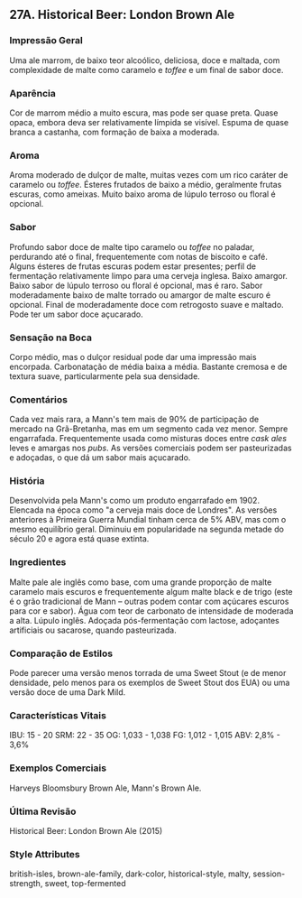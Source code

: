## 27A. Historical Beer: London Brown Ale

### Impressão Geral

Uma ale marrom, de baixo teor alcoólico, deliciosa, doce e maltada, com complexidade de malte como caramelo e *toffee* e um final de sabor doce.

### Aparência

Cor de marrom médio a muito escura, mas pode ser quase preta. Quase opaca, embora deva ser relativamente límpida se visível. Espuma de quase branca a castanha, com formação de baixa a moderada.

### Aroma

Aroma moderado de dulçor de malte, muitas vezes com um rico caráter de caramelo ou *toffee*. Ésteres frutados de baixo a médio, geralmente frutas escuras, como ameixas. Muito baixo aroma de lúpulo terroso ou floral é opcional.

### Sabor

Profundo sabor doce de malte tipo caramelo ou *toffee* no paladar, perdurando até o final, frequentemente com notas de biscoito e café. Alguns ésteres de frutas escuras podem estar presentes; perfil de fermentação relativamente limpo para uma cerveja inglesa. Baixo amargor. Baixo sabor de lúpulo terroso ou floral é opcional, mas é raro. Sabor moderadamente baixo de malte torrado ou amargor de malte escuro é opcional. Final de moderadamente doce com retrogosto suave e maltado. Pode ter um sabor doce açucarado.

### Sensação na Boca

Corpo médio, mas o dulçor residual pode dar uma impressão mais encorpada. Carbonatação de média baixa a média. Bastante cremosa e de textura suave, particularmente pela sua densidade.

### Comentários

Cada vez mais rara, a Mann's tem mais de 90% de participação de mercado na Grã-Bretanha, mas em um segmento cada vez menor. Sempre engarrafada. Frequentemente usada como misturas doces entre *cask ales* leves e amargas nos *pubs*. As versões comerciais podem ser pasteurizadas e adoçadas, o que dá um sabor mais açucarado.

### História

Desenvolvida pela Mann's como um produto engarrafado em 1902. Elencada na época como "a cerveja mais doce de Londres". As versões anteriores à Primeira Guerra Mundial tinham cerca de 5% ABV, mas com o mesmo equilíbrio geral. Diminuiu em popularidade na segunda metade do século 20 e agora está quase extinta.

### Ingredientes

Malte pale ale inglês como base, com uma grande proporção de malte caramelo mais escuros e frequentemente algum malte black e de trigo (este é o grão tradicional de Mann – outras podem contar com açúcares escuros para cor e sabor). Água com teor de carbonato de intensidade de moderada a alta. Lúpulo inglês. Adoçada pós-fermentação com lactose, adoçantes artificiais ou sacarose, quando pasteurizada.

### Comparação de Estilos

Pode parecer uma versão menos torrada de uma Sweet Stout (e de menor densidade, pelo menos para os exemplos de Sweet Stout dos EUA) ou uma versão doce de uma Dark Mild.

### Características Vitais

IBU: 15 - 20
SRM: 22 - 35
OG: 1,033 - 1,038
FG: 1,012 - 1,015
ABV: 2,8% - 3,6%

### Exemplos Comerciais

Harveys Bloomsbury Brown Ale, Mann's Brown Ale.

### Última Revisão

Historical Beer: London Brown Ale (2015)

### Style Attributes

british-isles, brown-ale-family, dark-color, historical-style, malty, session-strength, sweet, top-fermented
